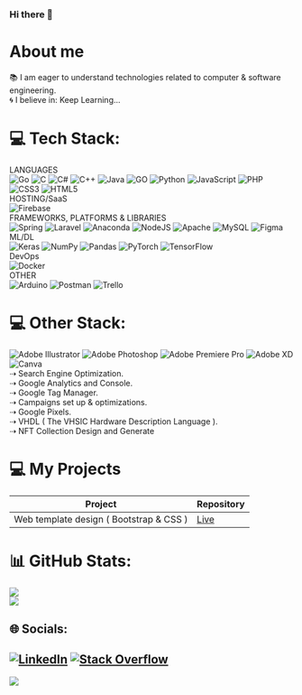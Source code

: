 ### Hi there 👋

# About me

📚 I am eager to understand technologies related to computer & software engineering.<br>🌀 I believe in: Keep Learning...

# 💻 Tech Stack:
LANGUAGES<br>
![Go](https://img.shields.io/badge/go-%2300ADD8.svg?style=flat&logo=go&logoColor=white) ![C](https://img.shields.io/badge/c-%2300599C.svg?style=flat&logo=c&logoColor=white) ![C#](https://img.shields.io/badge/c%23-%23239120.svg?style=flat&logo=c-sharp&logoColor=white) ![C++](https://img.shields.io/badge/c++-%2300599C.svg?style=flat&logo=c%2B%2B&logoColor=white) ![Java](https://img.shields.io/badge/java-%23ED8B00.svg?style=flat&logo=java&logoColor=white) ![GO](https://img.shields.io/badge/Go-blue) ![Python](https://img.shields.io/badge/python-3670A0?style=flat&logo=python&logoColor=ffdd54) ![JavaScript](https://img.shields.io/badge/javascript-%23323330.svg?style=flat&logo=javascript&logoColor=%23F7DF1E) ![PHP](https://img.shields.io/badge/php-%23777BB4.svg?style=flat&logo=php&logoColor=white) ![CSS3](https://img.shields.io/badge/css3-%231572B6.svg?style=flat&logo=css3&logoColor=white) ![HTML5](https://img.shields.io/badge/html5-%23E34F26.svg?style=flat&logo=html5&logoColor=white)
<br>HOSTING/SaaS <br> ![Firebase](https://img.shields.io/badge/firebase-%23039BE5.svg?style=flat&logo=firebase) <br> FRAMEWORKS, PLATFORMS & LIBRARIES <br> 
![Spring](https://img.shields.io/badge/spring-%236DB33F.svg?style=flat&logo=spring&logoColor=white)  ![Laravel](https://img.shields.io/badge/laravel-%23FF2D20.svg?style=flat&logo=laravel&logoColor=white) ![Anaconda](https://img.shields.io/badge/Anaconda-%2344A833.svg?style=flat&logo=anaconda&logoColor=white)  ![NodeJS](https://img.shields.io/badge/node.js-6DA55F?style=flat&logo=node.js&logoColor=white)  ![Apache](https://img.shields.io/badge/apache-%23D42029.svg?style=flat&logo=apache&logoColor=white) 
![MySQL](https://img.shields.io/badge/mysql-%2300f.svg?style=flat&logo=mysql&logoColor=white)  ![Figma](https://img.shields.io/badge/figma-%23F24E1E.svg?style=flat&logo=figma&logoColor=white) 
<br> ML/DL<br> 
![Keras](https://img.shields.io/badge/Keras-%23D00000.svg?style=flat&logo=Keras&logoColor=white) ![NumPy](https://img.shields.io/badge/numpy-%23013243.svg?style=flat&logo=numpy&logoColor=white) ![Pandas](https://img.shields.io/badge/pandas-%23150458.svg?style=flat&logo=pandas&logoColor=white) ![PyTorch](https://img.shields.io/badge/PyTorch-%23EE4C2C.svg?style=flat&logo=PyTorch&logoColor=white) ![TensorFlow](https://img.shields.io/badge/TensorFlow-%23FF6F00.svg?style=flat&logo=TensorFlow&logoColor=white) 
<br>DevOps <br>
![Docker](https://img.shields.io/badge/docker-%230db7ed.svg?style=flat&logo=docker&logoColor=white)
<br>OTHER <br>
![Arduino](https://img.shields.io/badge/-Arduino-00979D?style=flat&logo=Arduino&logoColor=white) ![Postman](https://img.shields.io/badge/Postman-FF6C37?style=flat&logo=postman&logoColor=white) ![Trello](https://img.shields.io/badge/Trello-%23026AA7.svg?style=flat&logo=Trello&logoColor=white)
# 💻 Other Stack:
![Adobe Illustrator](https://img.shields.io/badge/adobeillustrator-%23FF9A00.svg?style=flat&logo=adobeillustrator&logoColor=white) ![Adobe Photoshop](https://img.shields.io/badge/adobephotoshop-%2331A8FF.svg?style=flat&logo=adobephotoshop&logoColor=white) ![Adobe Premiere Pro](https://img.shields.io/badge/Adobe%20Premiere%20Pro-9999FF.svg?style=flat&logo=Adobe%20Premiere%20Pro&logoColor=white) ![Adobe XD](https://img.shields.io/badge/Adobe%20XD-470137?style=flat&logo=Adobe%20XD&logoColor=#FF61F6) ![Canva](https://img.shields.io/badge/Canva-%2300C4CC.svg?style=flat&logo=Canva&logoColor=white)<br>
⇢ Search Engine Optimization.<br>
⇢ Google Analytics and Console.<br>
⇢ Google Tag Manager.<br>
⇢ Campaigns set up & optimizations.<br>
⇢ Google Pixels.<br>
⇢ VHDL ( The VHSIC Hardware Description Language ).<br>
⇢ NFT Collection Design and Generate<br>
# 💻 My Projects
| Project                                              | Repository                                                                            |   
|------------------------------------------------------|---------------------------------------------------------------------------------------|
| Web template design ( Bootstrap & CSS )              | [Live](https://maduranga-dinesh.github.io/Boostrap-and-CSS-Grid-Simple-Web/)          | 
   

# 📊 GitHub Stats:
![](https://github-readme-stats.vercel.app/api?username=Maduranga-Dinesh&theme=dark&hide_border=false&include_all_commits=true&count_private=true)<br/>
![](https://github-readme-stats.vercel.app/api/top-langs/?username=Maduranga-Dinesh&theme=dark&hide_border=false&include_all_commits=true&count_private=true&layout=compact)

## 🌐 Socials:
[![LinkedIn](https://img.shields.io/badge/LinkedIn-%230077B5.svg?logo=linkedin&logoColor=white)](https://linkedin.com/in/madurangadineshkularathna) 
[![Stack Overflow](https://img.shields.io/badge/-Stackoverflow-FE7A16?logo=stack-overflow&logoColor=white)](https://stackoverflow.com/users/21424138)
---
[![](https://visitcount.itsvg.in/api?id=Maduranga-Dinesh&icon=0&color=0)](https://visitcount.itsvg.in)

<!-- Proudly created with GPRM ( https://gprm.itsvg.in ) -->
